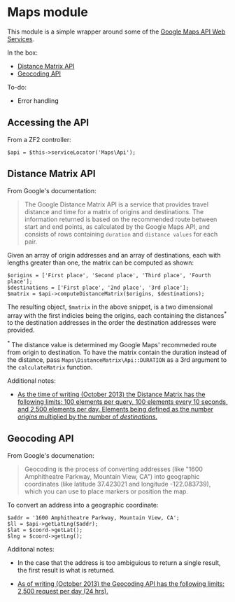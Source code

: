 Maps module
===========

This module is a simple wrapper around some of the [Google Maps API Web Services].

In the box:

- [Distance Matrix API]
- [Geocoding API]

To-do:

- Error handling

Accessing the API
-----------------

From a ZF2 controller:

    $api = $this->serviceLocator('Maps\Api');

Distance Matrix API
-------------------

From Google's documentation:

> The Google Distance Matrix API is a service that provides travel distance and time for a matrix of origins and destinations. The information returned is based on the recommended route between start and end points, as calculated by the Google Maps API, and consists of rows containing `duration` and `distance values` for each pair.

Given an array of origin addresses and an array of destinations, each with lengths greater than one, the matrix can be computed as shown:

    $origins = ['First place', 'Second place', 'Third place', 'Fourth place'];
    $destinations = ['First place', '2nd place', '3rd place'];
    $matrix = $api->computeDistanceMatrix($origins, $destinations);

The resulting object, `$matrix` in the above snippet, is a two dimensional array with the first indicies being the origins, each containing the distances<sup>*</sup> to the destination addresses in the order the destination addresses were provided.

<sup>*</sup> The distance value is determined my Google Maps' recommeded route from origin to destination. To have the matrix contain the duration instead of the distance, pass `Maps\DistanceMatrix\Api::DURATION` as a 3rd argument to the `calculateMatrix` function.

Additional notes:

- [As the time of writing (October 2013) the Distance Matrix has the following limits: 100 elements per query, 100 elements every 10 seconds, and 2,500 elements per day. Elements being defined as the number *origins* multiplied by the number of *destinations*.](https://developers.google.com/maps/documentation/distancematrix/#Limits)

Geocoding API
-------------

From Google's documenation:

> Geocoding is the process of converting addresses (like "1600 Amphitheatre Parkway, Mountain View, CA") into geographic coordinates (like latitude 37.423021 and longitude -122.083739), which you can use to place markers or position the map.

To convert an address into a geographic coordinate:

    $addr = '1600 Amphitheatre Parkway, Mountain View, CA';
    $ll = $api->getLatLng($addr);
    $lat = $coord->getLat();
    $lng = $coord->getLng();

Additonal notes:

- In the case that the address is too ambiguious to return a single result, the first result is what is returned.
- [As of writing (October 2013) the Geocoding API has the following limits: 2,500 request per day (24 hrs).](https://developers.google.com/maps/documentation/geocoding/#Limits)

  [Google Maps API Web Services]:https://developers.google.com/maps/documentation/webservices/
  [Directions API]:https://developers.google.com/maps/documentation/directions/
  [Distance Matrix API]:https://developers.google.com/maps/documentation/distancematrix/
  [GeoCoding API]:https://developers.google.com/maps/documentation/geocoding/
